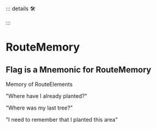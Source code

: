 ::: details 🛠



:::

# <neuro>RouteMemory</neuro>

## Flag is a Mnemonic for RouteMemory

Memory of RouteElements

"Where have I already planted?"

"Where was my last tree?"

"I need to remember that I planted this area"